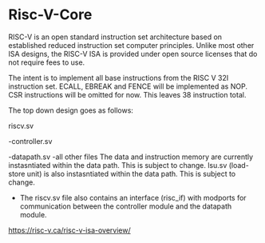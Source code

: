 # Risc-V-Core
 RISC-V is an open standard instruction set architecture based on established reduced instruction set computer principles. Unlike most other ISA designs, the RISC-V ISA is provided under open source licenses that do not require fees to use.

The intent is to implement all base instructions from the RISC V 32I instruction set. ECALL, EBREAK and FENCE will be implemented as NOP. CSR instructions will be omitted for now.
This leaves 38 instruction total.

The top down design goes as follows:

riscv.sv

 -controller.sv
  
 -datapath.sv
  -all other files
  The data and instruction memory are currently instasntiated within the data path. This is subject to change.
  lsu.sv (load-store unit) is also instasntiated within the data path. This is subject to change.
  
 - The riscv.sv file also contains an interface (risc_if) with modports for communication between the controller module and the datapath module.
 
https://risc-v.ca/risc-v-isa-overview/
